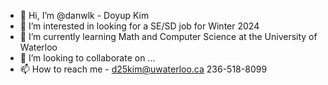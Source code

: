 - 👋 Hi, I’m @danwlk - Doyup Kim
- 👀 I’m interested in looking for a SE/SD job for Winter 2024
- 🌱 I’m currently learning Math and Computer Science at the University of Waterloo
- 💞️ I’m looking to collaborate on ...
- 📫 How to reach me - d25kim@uwaterloo.ca 236-518-8099

<!---
danwlk/danwlk is a ✨ special ✨ repository because its `README.md` (this file) appears on your GitHub profile.
You can click the Preview link to take a look at your changes.
--->
